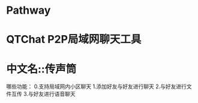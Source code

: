 Pathway
=======

QTChat
P2P局域网聊天工具
=======
中文名::传声筒
=======

哪些功能：
0.支持局域网内小区聊天
1.添加好友与好友进行聊天
2.与好友进行文件互传
3.与好友进行语音聊天
